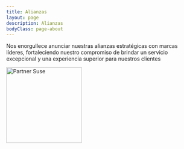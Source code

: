 ```yaml
---
title: Alianzas
layout: page
description: Alianzas
bodyClass: page-about
---
```


Nos enorgullece anunciar nuestras alianzas estratégicas con marcas líderes, fortaleciendo nuestro compromiso de brindar un servicio excepcional y una experiencia superior para nuestros clientes

<img src="/images/partners/suse.jgp" alt="Partner Suse" width="200" height="200">
